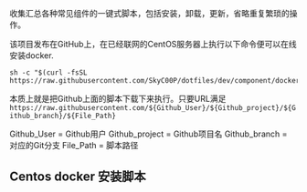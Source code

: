 
收集汇总各种常见组件的一键式脚本，包括安装，卸载，更新，省略重复繁琐的操作。

该项目发布在GitHub上，在已经联网的CentOS服务器上执行以下命令便可以在线安装docker.

```
sh -c "$(curl -fsSL https://raw.githubusercontent.com/SkyC00P/dotfiles/dev/component/docker/online_install.sh)"
```

本质上就是把Github上面的脚本下载下来执行。只要URL满足`https://raw.githubusercontent.com/${Github_User}/${Github_project}/${Github_branch}/${File_Path}`

Github_User = Github用户
Github_project = Github项目名
Github_branch = 对应的Git分支
File_Path = 脚本路径

## Centos docker 安装脚本

